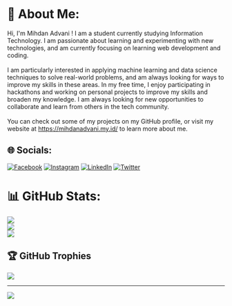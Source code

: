 # 💫 About Me:
Hi, I'm Mihdan Advani ! I am a student currently studying Information Technology. I am passionate about learning and experimenting with new technologies, and am currently focusing on learning web development and coding.<br><br>I am particularly interested in applying machine learning and data science techniques to solve real-world problems, and am always looking for ways to improve my skills in these areas. In my free time, I enjoy participating in hackathons and working on personal projects to improve my skills and broaden my knowledge. I am always looking for new opportunities to collaborate and learn from others in the tech community.<br><br>You can check out some of my projects on my GitHub profile, or visit my website at https://mihdanadvani.my.id/ to learn more about me.


## 🌐 Socials:
[![Facebook](https://img.shields.io/badge/Facebook-%231877F2.svg?logo=Facebook&logoColor=white)](https://facebook.com/aku.midan) [![Instagram](https://img.shields.io/badge/Instagram-%23E4405F.svg?logo=Instagram&logoColor=white)](https://instagram.com/mihdanadvani_) [![LinkedIn](https://img.shields.io/badge/LinkedIn-%230077B5.svg?logo=linkedin&logoColor=white)](https://linkedin.com/in/mihdanadvani) [![Twitter](https://img.shields.io/badge/Twitter-%231DA1F2.svg?logo=Twitter&logoColor=white)](https://twitter.com/mage_field) 

# 📊 GitHub Stats:
![](https://github-readme-stats.vercel.app/api?username=mihdan15&theme=tokyonight&hide_border=false&include_all_commits=true&count_private=false)<br/>
![](https://github-readme-streak-stats.herokuapp.com/?user=mihdan15&theme=tokyonight&hide_border=false)<br/>
![](https://github-readme-stats.vercel.app/api/top-langs/?username=mihdan15&theme=tokyonight&hide_border=false&include_all_commits=true&count_private=false&layout=compact)

## 🏆 GitHub Trophies
![](https://github-profile-trophy.vercel.app/?username=mihdan15&theme=radical&no-frame=false&no-bg=true&margin-w=4)


---
[![](https://visitcount.itsvg.in/api?id=mihdan15&icon=0&color=0)](https://visitcount.itsvg.in)

